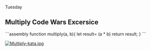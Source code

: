 Tuesday

Multiply Code Wars Excersice
---

´´´assembly
function multiply(a, b){
 let result= (a * b)
 return result;
}
´´´

[![Multiply-kata.jpg](https://i.postimg.cc/tCwxFKL9/Multiply-kata.jpg)](https://postimg.cc/YhN0HsrP)
